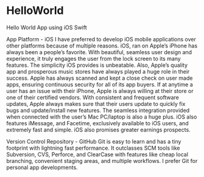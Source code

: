 # HelloWorld
Hello World App using iOS Swift

App Platform - iOS
I have preferred to develop iOS mobile applications over other platforms because of multiple reasons. iOS, ran on Apple’s iPhone has always been a people’s favorite. With beautiful, seamless user design and experience, it truly engages the user from the lock screen to its many features. The simplicity iOS provides is unbeatable. Also, Apple’s quality app and prosperous music stores have always played a huge role in their success. Apple has always scanned and kept a close check on user made apps, ensuring continuous security for all of its app buyers. If at anytime a user has an issue with their iPhone, Apple is always willing at their store or one of their certified vendors. With consistent and frequent software updates, Apple always makes sure that their users update to quickly fix bugs and update/install new features. The seamless integration provided when connected with the user’s Mac PC/laptop is also a huge plus. iOS also features iMessage, and Facetime, exclusively available to iOS users, and extremely fast and simple. iOS also promises greater earnings prospects.

Version Control Repository - GitHub
Git is easy to learn and has a tiny footprint with lightning fast performance. It outclasses SCM tools like Subversion, CVS, Perforce, and ClearCase with features like cheap local branching, convenient staging areas, and multiple workflows. I prefer Git for personal app developments.
